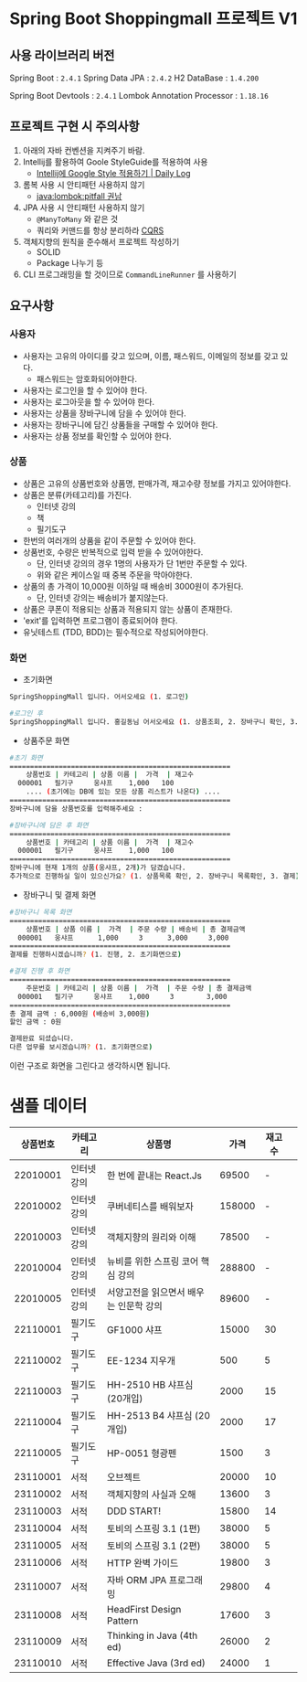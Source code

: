 # Spring Boot Shoppingmall 프로젝트 V1
## 사용 라이브러리 버전
Spring Boot : `2.4.1`
Spring Data JPA : `2.4.2`
H2 DataBase : `1.4.200`

Spring Boot Devtools : `2.4.1` 
Lombok Annotation Processor  : `1.18.16` 


## 프로젝트 구현 시 주의사항
1. 아래의 자바 컨벤션을 지켜주기 바람.
2. Intellij를 활용하여 Goole StyleGuide를 적용하여 사용
	+ [Intellij에 Google Style 적용하기 | Daily Log](https://jiyeonseo.github.io/2016/11/15/setting-java-google-style-to-intellij/)
3. 롬복 사용 시 안티패턴 사용하지 않기
	+ [java:lombok:pitfall 권남](https://kwonnam.pe.kr/wiki/java/lombok/pitfall)
4. JPA 사용 시 안티패턴 사용하지 않기
	+ `@ManyToMany` 와 같은 것
	+ 쿼리와 커맨드를 항상 분리하라 [CQRS](https://martinfowler.com/bliki/CQRS.html)
5. 객체지향의 원칙을 준수해서 프로젝트 작성하기
	+ SOLID
	+ Package 나누기 등
6. CLI 프로그래밍을 할 것이므로 `CommandLineRunner` 를 사용하기

## 요구사항
### 사용자 
+ 사용자는 고유의 아이디를 갖고 있으며, 이름, 패스워드, 이메일의 정보를 갖고 있다.
	+ 패스워드는 암호화되어야한다.
+ 사용자는 로그인을 할 수 있어야 한다.
+ 사용자는 로그아웃을 할 수 있어야 한다. 
+ 사용자는 상품을 장바구니에 담을 수 있어야 한다.
+ 사용자는 장바구니에 담긴 상품들을 구매할 수 있어야 한다. 
+ 사용자는 상품 정보를 확인할 수 있어야 한다. 


### 상품  
+ 상품은 고유의 상품번호와 상품명, 판매가격, 재고수량 정보를 가지고 있어야한다.
+ 상품은 분류(카테고리)를 가진다.
	+ 인터넷 강의
	+ 책
	+ 필기도구 
+ 한번의 여러개의 상품을 같이 주문할 수 있어야 한다.
+ 상품번호, 수량은 반복적으로 입력 받을 수 있어야한다.
	+ 단, 인터넷 강의의 경우 1명의 사용자가 단 1번만 주문할 수 있다. 
	+ 위와 같은 케이스일 때 중복 주문을 막아야한다.
+ 상품의 총 가격이 10,000원 이하일 때 배송비 3000원이 추가된다. 
	+ 단, 인터넷 강의는 배송비가 붙지않는다.
+ 상품은 쿠폰이 적용되는 상품과 적용되지 않는 상품이 존재한다.
+ 'exit'를 입력하면 프로그램이 종료되어야 한다.
+ 유닛테스트 (TDD, BDD)는 필수적으로 작성되어야한다.

### 화면

+ 초기화면 
```sh
SpringShoppingMall 입니다. 어서오세요 (1. 로그인)

#로그인 후
SpringShoppingMall 입니다. 홍길동님 어서오세요 (1. 상품조회, 2. 장바구니 확인, 3. 결제) 
```

+ 상품주문 화면
```sh
#초기 화면 
======================================================
	상품번호 | 카테고리 | 상품 이름 |  가격  | 재고수
  000001   필기구     웅샤프	  1,000   100
    .... (초기에는 DB에 있는 모든 상품 리스트가 나온다) ....
======================================================
장바구니에 담을 상품번호를 입력해주세요 : 

#장바구니에 담은 후 화면 
======================================================
	상품번호 | 카테고리 | 상품 이름 |  가격  | 재고수
  000001   필기구     웅샤프	  1,000   100
======================================================
장바구니에 현재 1개의 상품(웅샤프, 2개)가 담겼습니다.
추가적으로 진행하실 일이 있으신가요? (1. 상품목록 확인, 2. 장바구니 목록확인, 3. 결제)
```

+ 장바구니 및 결제 화면
```sh
#장바구니 목록 화면
======================================================
	상품번호 | 상품 이름 |  가격  | 주문 수량 | 배송비 | 총 결제금액
  000001   웅샤프	    1,000     3      3,000     3,000
======================================================
결제를 진행하시겠습니까? (1. 진행, 2. 초기화면으로) 

#결제 진행 후 화면
======================================================
	주문번호 | 카테고리 | 상품 이름 |  가격  | 주문 수량 | 총 결제금액
  000001   필기구     웅샤프	  1,000     3        3,000
======================================================
총 결제 금액 : 6,000원 (배송비 3,000원)
할인 금액 : 0원

결제완료 되셨습니다.
다른 업무를 보시겠습니까? (1. 초기화면으로) 
```

이런 구조로 화면을 그린다고 생각하시면 됩니다. 

# 샘플 데이터

| 상품번호 | 카테고리   | 상품명                                 | 가격   | 재고수 |   |
|----------|------------|----------------------------------------|--------|--------|---|
| 22010001 | 인터넷강의 | 한 번에 끝내는 React.Js                | 69500  | -      |   |
| 22010002 | 인터넷강의 | 쿠버네티스를 배워보자                  | 158000 | -      |   |
| 22010003 | 인터넷강의 | 객체지향의 원리와 이해                 | 78500  | -      |   |
| 22010004 | 인터넷강의 | 뉴비를 위한 스프링 코어 핵심 강의      | 288800 | -      |   |
| 22010005 | 인터넷강의 | 서양고전을 읽으면서 배우는 인문학 강의 | 89600  | -      |   |
| 22110001 | 필기도구   | GF1000 샤프                            | 15000  | 30     |   |
| 22110002 | 필기도구   | EE-1234 지우개                         | 500    | 5      |   |
| 22110003 | 필기도구   | HH-2510 HB 샤프심 (20개입)             | 2000   | 15     |   |
| 22110004 | 필기도구   | HH-2513 B4 샤프심 (20개입)             | 2000   | 17     |   |
| 22110005 | 필기도구   | HP-0051 형광펜                         | 1500   | 3      |   |
| 23110001 | 서적       | 오브젝트                               | 20000  | 10     |   |
| 23110002 | 서적       | 객체지향의 사실과 오해                 | 13600  | 3      |   |
| 23110003 | 서적       | DDD START!                             | 15800  | 14     |   |
| 23110004 | 서적       | 토비의 스프링 3.1 (1편)                | 38000  | 5      |   |
| 23110005 | 서적       | 토비의 스프링 3.1 (2편)                | 38000  | 5      |   |
| 23110006 | 서적       | HTTP 완벽 가이드                       | 19800  | 3      |   |
| 23110007 | 서적       | 자바 ORM JPA 프로그래밍                | 29800  | 4      |   |
| 23110008 | 서적       | HeadFirst Design Pattern               | 17600  | 3      |   |
| 23110009 | 서적       | Thinking in Java (4th ed)              | 26000  | 2      |   |
| 23110010 | 서적       | Effective Java (3rd ed)                | 24000  | 1      |   |
